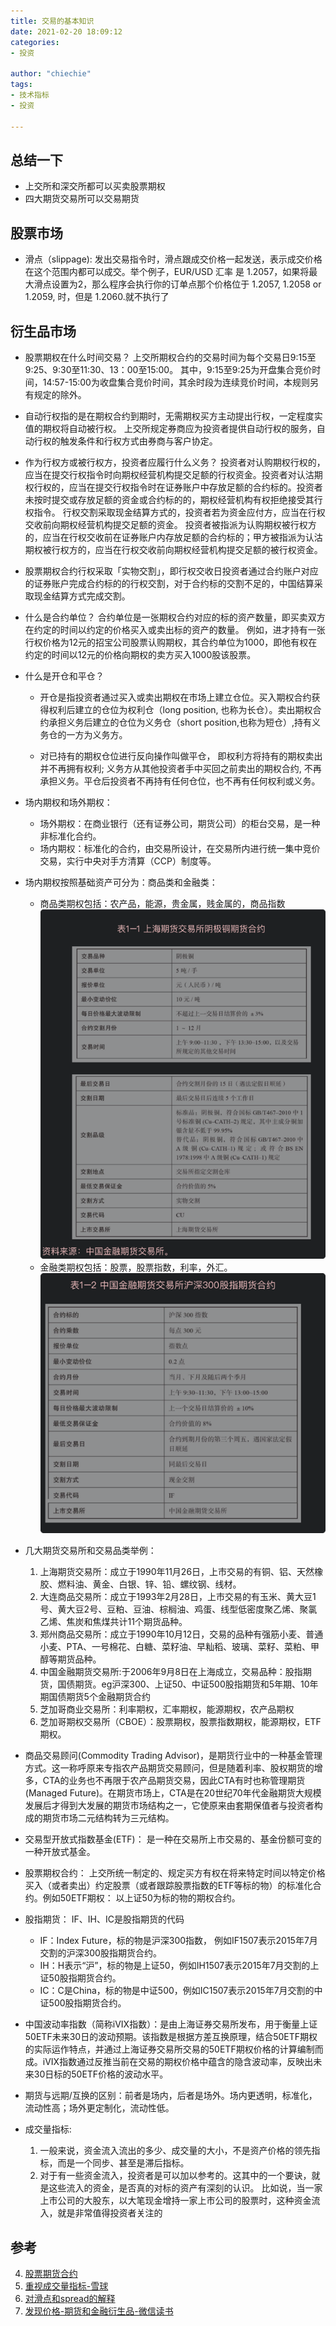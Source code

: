 ```yaml
---
title: 交易的基本知识
date: 2021-02-20 18:09:12
categories: 
- 投资

author: "chiechie"
tags:
- 技术指标
- 投资

---
```


## 总结一下

- 上交所和深交所都可以买卖股票期权
- 四大期货交易所可以交易期货


## 股票市场

-  滑点（slippage): 发出交易指令时，滑点跟成交价格一起发送，表示成交价格在这个范围内都可以成交。举个例子，EUR/USD 汇率 是 1.2057，如果将最大滑点设置为2，那么程序会执行你的订单点那个价格位于 1.2057, 1.2058 or 1.2059, 时，但是 1.2060.就不执行了



## 衍生品市场

- 股票期权在什么时间交易？ 上交所期权合约的交易时间为每个交易日9:15至9:25、9:30至11:30、13：00至15:00。 其中，9:15至9:25为开盘集合竞价时间，14:57-15:00为收盘集合竞价时间，其余时段为连续竞价时间，本规则另有规定的除外。
  
- 自动行权指的是在期权合约到期时，无需期权买方主动提出行权，一定程度实值的期权将自动被行权。 上交所规定券商应为投资者提供自动行权的服务，自动行权的触发条件和行权方式由券商与客户协定。

- 作为行权方或被行权方，投资者应履行什么义务？ 投资者对认购期权行权的，应当在提交行权指令时向期权经营机构提交足额的行权资金。投资者对认沽期权行权的，应当在提交行权指令时在证券账户中存放足额的合约标的。投资者未按时提交或存放足额的资金或合约标的的，期权经营机构有权拒绝接受其行权指令。 行权交割采取现金结算方式的，投资者若为资金应付方，应当在行权交收前向期权经营机构提交足额的资金。 投资者被指派为认购期权被行权方的，应当在行权交收前在证券账户内存放足额的合约标的；甲方被指派为认沽期权被行权方的，应当在行权交收前向期权经营机构提交足额的被行权资金。

- 股票期权合约行权采取「实物交割」，即行权交收日投资者通过合约账户对应的证券账户完成合约标的的行权交割，对于合约标的交割不足的，中国结算采取现金结算方式完成交割。
- 什么是合约单位？ 合约单位是一张期权合约对应的标的资产数量，即买卖双方在约定的时间以约定的价格买入或卖出标的资产的数量。 例如，进才持有一张行权价格为12元的招宝公司股票认购期权，其合约单位为1000，即他有权在约定的时间以12元的价格向期权的卖方买入1000股该股票。
  
- 什么是开仓和平仓？
  - 开仓是指投资者通过买入或卖出期权在市场上建立仓位。买入期权合约获得权利后建立的仓位为权利仓（long position, 也称为长仓）。卖出期权合约承担义务后建立的仓位为义务仓（short position,也称为短仓）,持有义务仓的一方为义务方。

  - 对已持有的期权仓位进行反向操作叫做平仓， 即权利方将持有的期权卖出并不再拥有权利; 义务方从其他投资者手中买回之前卖出的期权合约, 不再承担义务。平仓后投资者不再持有任何仓位，也不再有任何权利或义务。
  
- 场内期权和场外期权：
  - 场外期权：在商业银行（还有证券公司，期货公司）的柜台交易，是一种非标准化合约。
  - 场内期权：标准化的合约，由交易所设计，在交易所内进行统一集中竞价交易，实行中央对手方清算（CCP）制度等。
- 场内期权按照基础资产可分为：商品类和金融类：
  
  - 商品类期权包括：农产品，能源，贵金属，贱金属的，商品指数
    ![上海期货交易所的商品期货](img.png)
  - 金融类期权包括：股票，股票指数，利率，外汇。
    ![金融期货交易所的的沪深300股指期货合于e](img_1.png)
- 几大期货交易所和交易品类举例：
    1. 上海期货交易所：成立于1990年11月26日，上市交易的有铜、铝、天然橡胶、燃料油、黄金、白银、锌、铅、螺纹钢、线材。
    2. 大连商品交易所：成立于1993年2月28日，上市交易的有玉米、黄大豆1号、黄大豆2号、豆粕、豆油、棕榈油、鸡蛋、线型低密度聚乙烯、聚氯乙烯、焦炭和焦煤共计11个期货品种。
    3. 郑州商品交易所：成立于1990年10月12日，交易的品种有强筋小麦、普通小麦、PTA、一号棉花、白糖、菜籽油、早籼稻、玻璃、菜籽、菜粕、甲醇等期货品种。
    4. 中国金融期货交易所:于2006年9月8日在上海成立，交易品种：股指期货，国债期货。eg沪深300、上证50、中证500股指期货和5年期、10年期国债期货5个金融期货合约
    5. 芝加哥商业交易所：利率期权，汇率期权，能源期权，农产品期权 
    6. 芝加哥期权交易所（CBOE）：股票期权，股票指数期权，能源期权，ETF期权。
    
- 商品交易顾问(Commodity Trading Advisor)，是期货行业中的一种基金管理方式。这一称呼原来专指农产品期货交易顾问，但是随着利率、股权期货的增多，CTA的业务也不再限于农产品期货交易，因此CTA有时也称管理期货(Managed Future)。在期货市场上，CTA是在20世纪70年代金融期货大规模发展后才得到大发展的期货市场结构之一，它使原来由套期保值者与投资者构成的期货市场二元结构转为三元结构。
- 交易型开放式指数基金(ETF)： 是一种在交易所上市交易的、基金份额可变的一种开放式基金。
- 股票期权合约： 上交所统一制定的、规定买方有权在将来特定时间以特定价格买入（或者卖出）约定股票（或者跟踪股票指数的ETF等标的物）的标准化合约。例如50ETF期权： 以上证50为标的物的期权合约。
- 股指期货： IF、IH、IC是股指期货的代码
    - IF：Index Future，标的物是沪深300指数， 例如IF1507表示2015年7月交割的沪深300股指期货合约。
    - IH：H表示“沪”，标的物是上证50，例如IH1507表示2015年7月交割的上证50股指期货合约。
    - IC：C是China，标的物是中证500，例如IC1507表示2015年7月交割的中证500股指期货合约。
- 中国波动率指数（简称iVIX指数）：是由上海证券交易所发布，用于衡量上证50ETF未来30日的波动预期。该指数是根据方差互换原理，结合50ETF期权的实际运作特点，并通过上海证券交易所交易的50ETF期权价格的计算编制而成。iVIX指数通过反推当前在交易的期权价格中蕴含的隐含波动率，反映出未来30日标的50ETF价格的波动水平。
- 期货与远期/互换的区别：前者是场内，后者是场外。场内更透明，标准化，流动性高；场外更定制化，流动性低。

- 成交量指标:
  
    1. 一般来说，资金流入流出的多少、成交量的大小，不是资产价格的领先指标，而是一个同步、甚至是滞后指标。
    2. 对于有一些资金流入，投资者是可以加以参考的。这其中的一个要诀，就是这些流入的资金，是否真的对标的资产有深刻的认识。
       比如说，当一家上市公司的大股东，以大笔现金增持一家上市公司的股票时，这种资金流入，就是非常值得投资者关注的

## 参考
4. [股票期货合约](https://www.htsc.com.cn/browser/view/gpqq.jsp#tit2)
1. [重视成交量指标-雪球](https://xueqiu.com/1340904670/172198829)
2. [对滑点和spread的解释](https://blackwellglobal.com/max-spread-slippage-mean/)
3. [发现价格-期货和金融衍生品-微信读书](https://weread.qq.com/web/reader/59d32f0071645a1359d4060kd3d322001ad3d9446802347)